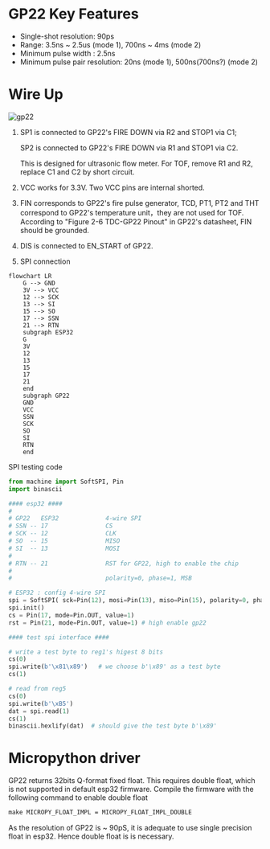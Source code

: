 # GP22 Key Features

* Single-shot resolution: 90ps
* Range: 3.5ns ~ 2.5us (mode 1), 700ns ~ 4ms (mode 2)
* Minimum pulse width : 2.5ns
* Minimum pulse pair resolution: 20ns (mode 1), 500ns(700ns?) (mode 2)

# Wire Up

![gp22](D:\Works\tdc_gp22\gp22.png)

1. SP1 is connected to GP22's FIRE DOWN via R2 and STOP1 via C1; 

   SP2 is connected to GP22's FIRE DOWN via R1 and STOP1 via C2.

   This is designed for ultrasonic flow meter. For TOF, remove R1 and R2, replace C1 and C2 by short circuit.

2. VCC works for 3.3V. Two VCC pins are internal shorted.

3. FIN corresponds to GP22's fire pulse generator, TCD, PT1, PT2 and THT correspond to GP22's temperature unit，they are not used for TOF. According to "Figure 2-6 TDC-GP22 Pinout" in GP22's datasheet, FIN should be grounded.

4. DIS is connected to EN_START of GP22.

5. SPI connection

```mermaid
flowchart LR
	G --> GND
	3V --> VCC
	12 --> SCK
	13 --> SI
	15 --> SO
	17 --> SSN
	21 --> RTN
    subgraph ESP32
    G
    3V
    12
    13
    15
    17
    21
    end
    subgraph GP22
    GND
    VCC
    SSN
    SCK
    SO
    SI
    RTN
    end
```

SPI testing code

```python
from machine import SoftSPI, Pin
import binascii

#### esp32 ####
#
# GP22   ESP32             4-wire SPI
# SSN -- 17                CS
# SCK -- 12                CLK
# SO  -- 15                MISO
# SI  -- 13                MOSI
# 
# RTN -- 21                RST for GP22, high to enable the chip
#
#                          polarity=0, phase=1, MSB

# ESP32 : config 4-wire SPI
spi = SoftSPI( sck=Pin(12), mosi=Pin(13), miso=Pin(15), polarity=0, phase=1, firstbit=SoftSPI.MSB )
spi.init()
cs = Pin(17, mode=Pin.OUT, value=1)
rst = Pin(21, mode=Pin.OUT, value=1) # high enable gp22

#### test spi interface #### 

# write a test byte to reg1's higest 8 bits
cs(0)
spi.write(b'\x81\x89')   # we choose b'\x89' as a test byte
cs(1)

# read from reg5
cs(0)
spi.write(b'\xB5')
dat = spi.read(1)
cs(1)
binascii.hexlify(dat)  # should give the test byte b'\x89'
```

# Micropython driver

GP22 returns 32bits Q-format fixed float. This requires double float, which is not supported in default esp32 firmware. Compile the firmware with the following command to enable double float

```makefile
make MICROPY_FLOAT_IMPL = MICROPY_FLOAT_IMPL_DOUBLE
```

As the resolution of GP22 is ~ 90pS, it is adequate to use single precision float in esp32. Hence double float is is necessary.



